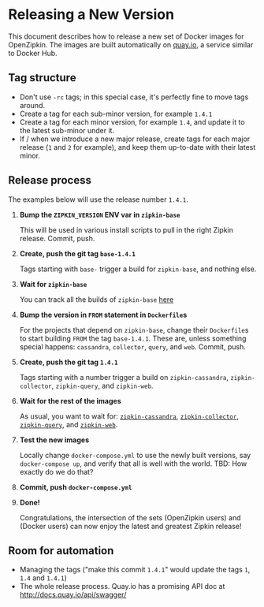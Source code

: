 # Releasing a New Version

This document describes how to release a new set of Docker images for OpenZipkin. The images are built automatically
on [quay.io](https://quay.io), a service similar to Docker Hub.

## Tag structure

 * Don't use `-rc` tags; in this special case, it's perfectly fine to move tags around.
 * Create a tag for each sub-minor version, for example `1.4.1`
 * Create a tag for each minor version, for example `1.4`, and update it to the latest sub-minor under it.
 * If / when  we introduce a new major release, create tags for each major release (`1` and `2` for example),
   and keep them up-to-date with their latest minor.

## Release process

The examples below will use the release number `1.4.1`.

1. **Bump the `ZIPKIN_VERSION` ENV var in `zipkin-base`**

   This will be used in various install scripts to pull in the right Zipkin release. Commit, push.

1. **Create, push the git tag `base-1.4.1`**

   Tags starting with `base-` trigger a build for `zipkin-base`, and nothing else.

1. **Wait for `zipkin-base`**

   You can track all the builds of `zipkin-base` [here](https://quay.io/repository/openzipkin/zipkin-base?tab=builds)

1. **Bump the version in `FROM` statement in `Dockerfile`s**

   For the projects that depend on `zipkin-base`, change their `Dockerfile`s to start building `FROM` the tag
   `base-1.4.1`. These are, unless something special happens: `cassandra`, `collector`, `query`, and `web`.
   Commit, push.

1. **Create, push the git tag `1.4.1`**

   Tags starting with a number trigger a build on `zipkin-cassandra`, `zipkin-collector`, `zipkin-query`, and `zipkin-web`.

1. **Wait for the rest of the images**

   As usual, you want to wait for: [`zipkin-cassandra`](https://quay.io/repository/openzipkin/zipkin-cassandra?tab=builds),
   [`zipkin-collector`](https://quay.io/repository/openzipkin/zipkin-collector?tab=builds),
   [`zipkin-query`](https://quay.io/repository/openzipkin/zipkin-query?tab=builds), and
   [`zipkin-web`](https://quay.io/repository/openzipkin/zipkin-web?tab=builds).

1. **Test the new images**

   Locally change `docker-compose.yml` to use the newly built versions, say `docker-compose up`, and verify
   that all is well with the world. TBD: How exactly do we do that?

1. **Commit, push `docker-compose.yml`**

1. **Done!**

   Congratulations, the intersection of the sets (OpenZipkin users) and (Docker users) can now enjoy the latest
   and greatest Zipkin release!

## Room for automation

 * Managing the tags ("make this commit `1.4.1`" would update the tags `1`, `1.4` and `1.4.1`)
 * The whole release process. Quay.io has a promising API doc at http://docs.quay.io/api/swagger/
